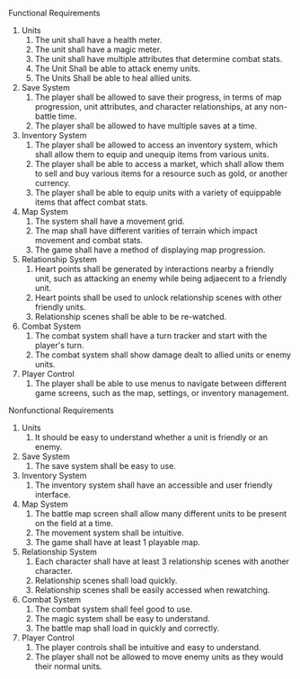 Functional Requirements
1. Units
   1. The unit shall have a health meter.
   2. The unit shall have a magic meter.
   3. The unit shall have multiple attributes that determine combat stats.
   4. The Unit Shall be able to attack enemy units.
   5. The Units Shall be able to heal allied units.
2. Save System
   1. The player shall be allowed to save their progress, in terms of map progression, unit attributes, and character relationships, at any non-battle time.
   2. The player shall be allowed to have multiple saves at a time.
3. Inventory System
   1. The player shall be allowed to access an inventory system, which shall allow them to equip and unequip items from various units.
   2. The player shall be able to access a market, which shall allow them to sell and buy various items for a resource such as gold, or another currency.
   3. The player shall be able to equip units with a variety of equippable items that affect combat stats.
4. Map System
   1. The system shall have a movement grid.
   2. The map shall have different varities of terrain which impact movement and combat stats.
   3. The game shall have a method of displaying map progression.
5. Relationship System
   1. Heart points shall be generated by interactions nearby a friendly unit, such as attacking an enemy while being adjaecent to a friendly unit.
   2. Heart points shall be used to unlock relationship scenes with other friendly units.
   3. Relationship scenes shall be able to be re-watched.
6. Combat System
   1. The combat system shall have a turn tracker and start with the player's turn.
   2. The combat system shall show damage dealt to allied units or enemy units.
7. Player Control
   1. The player shall be able to use menus to navigate between different game screens, such as the map, settings, or inventory management.

Nonfunctional Requirements
1. Units
   1. It should be easy to understand whether a unit is friendly or an enemy.
2. Save System
   1. The save system shall be easy to use.
3. Inventory System
   1. The inventory system shall have an accessible and user friendly interface.
4. Map System
   1. The battle map screen shall allow many different units to be present on the field at a time.
   2. The movement system shall be intuitive.
   3. The game shall have at least 1 playable map.
5. Relationship System
   1. Each character shall have at least 3 relationship scenes with another character.
   2. Relationship scenes shall load quickly.
   3. Relationship scenes shall be easily accessed when rewatching.
6. Combat System
   1. The combat system shall feel good to use.
   2. The magic system shall be easy to understand.
   3. The battle map shall load in quickly and correctly.
7. Player Control
   1. The player controls shall be intuitive and easy to understand.
   2. The player shall not be allowed to move enemy units as they would their normal units.

